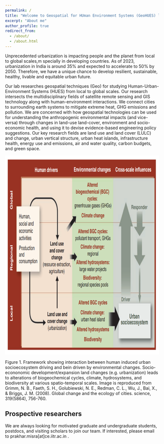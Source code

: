 ```yaml
---
permalink: /
title: "Welcome to Geospatial for HUman Environment Systems (GeoHUES) lab"
excerpt: "About me"
author_profile: true
redirect_from: 
  - /about/
  - /about.html
---
```


Unprecedented urbanization is impacting people and the planet from local to global scales,m specially in developing countries. As of 2023, urbanization in India is around 35% and expected to accelerate to 50% by 2050. Therefore, we have a unique chance to develop resilient, sustainable, healthy, livable and equitable urban future.

Our lab researches geospatial techniques (Geo) for studying Human-Urban-Environment Systems (HUES) from local to global scales. Our research intersects the multidisciplinary fields of satellite remote sensing and GIS technology along with human-environment interactions. We connect cities to surrounding earth systems to mitigate extreme heat, GHG emissions and pollution. We are concerned with how geospatial technologies can be used for understanding the anthropogenic environmental impacts (and vice-versa) through changes in land-use land-cover, environment and socio-economic health, and using it to devise evidence-based engineering policy suggestions. Our key research fields are land use and land cover (LULC) and change, urban vertical structure, urban heat islands, infrastructure health, energy use and emissions, air and water quality, carbon budgets, and green space.

<p align="center">
   <img src="../images/Grimm-urban-socioecosystem.png" width="700" height="650"> 
</p>
Figure 1. Framework showing interaction between human induced urban socioecosystem driving and bein driven by environmental changes. Socio-econonomic development/expansion land changes (e.g. urbanization) leads to alterations of biogeochemical cycles, climate, hydrosystems, and biodiversity at various spatio-temporal scales. Image is reproduced from Grimm, N. B., Faeth, S. H., Golubiewski, N. E., Redman, C. L., Wu, J., Bai, X., & Briggs, J. M. (2008). Global change and the ecology of cities. science, 319(5864), 756-760.




Prospective researchers
------
We are always looking for motivated graduate and undergraduate students, postdocs, and visiting scholars to join our team. If interested, please email to prakhar.misra[at]ce.iitr.ac.in . 



